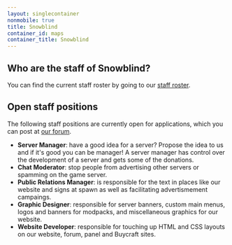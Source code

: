 ```yaml
---
layout: singlecontainer
nonmobile: true
title: Snowblind
container_id: maps
container_title: Snowblind
---
```

## Who are the staff of Snowblind?
You can find the current staff roster by going to our [staff roster](https://forum.snowblind.net.au/d/5-staff-roster).

## Open staff positions
The following staff positions are currently open for applications, which you can post at [our forum](https://forum.snowblind.net.au/t/staff-application).
- **Server Manager**: have a good idea for a server? Propose the idea to us and if it's good you can be manager! A server manager has control over the development of a server and gets some of the donations.
- **Chat Moderator**: stop people from advertising other servers or spamming on the game server.
- **Public Relations Manager**: is responsible for the text in places like our website and signs at spawn as well as facilitating advertismement campaings.
- **Graphic Designer**: responsible for server banners, custom main menus, logos and banners for modpacks, and miscellaneous graphics for our website.
- **Website Developer**: responsible for touching up HTML and CSS layouts on our website, forum, panel and Buycraft sites.
